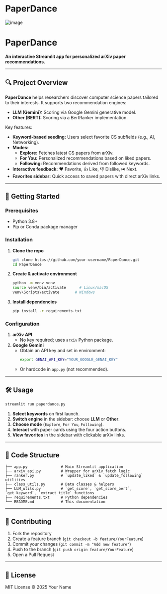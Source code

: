# PaperDance
![image](https://github.com/user-attachments/assets/79772276-a417-4880-a94b-f2a2f9c27c77)

# PaperDance

**An interactive Streamlit app for personalized arXiv paper recommendations.**

---

## 🔍 Project Overview
**PaperDance** helps researchers discover computer science papers tailored to their interests. It supports two recommendation engines:

- **LLM (Gemini):** Scoring via Google Gemini generative model.
- **Other (BERT):** Scoring via a BertRanker implementation.

Key features:
- **Keyword-based seeding:** Users select favorite CS subfields (e.g., AI, Networking).
- **Modes:**
  - **Explore:** Fetches latest CS papers from arXiv.
  - **For You:** Personalized recommendations based on liked papers.
  - **Following:** Recommendations derived from followed keywords.
- **Interactive feedback:** ❤️ Favorite, 👍 Like, 👎 Dislike, ⏭️ Next.
- **Favorites sidebar:** Quick access to saved papers with direct arXiv links.

---

## 🚀 Getting Started

### Prerequisites

- Python 3.8+
- Pip or Conda package manager

### Installation

1. **Clone the repo**
   ```bash
   git clone https://github.com/your-username/PaperDance.git
   cd PaperDance
   ```
2. **Create & activate environment**
   ```bash
   python -m venv venv
   source venv/bin/activate      # Linux/macOS
   venv\Scripts\activate       # Windows
   ```
3. **Install dependencies**
   ```bash
   pip install -r requirements.txt
   ```

### Configuration

1. **arXiv API**
   - No key required; uses `arxiv` Python package.
2. **Google Gemini**
   - Obtain an API key and set in environment:
     ```bash
     export GENAI_API_KEY="YOUR_GOOGLE_GENAI_KEY"
     ```
   - Or hardcode in `app.py` (not recommended).

---

## 🛠️ Usage

```bash
streamlit run paperdance.py
```

1. **Select keywords** on first launch.
2. **Switch engine** in the sidebar: choose **LLM** or **Other**.
3. **Choose mode** (`Explore`, `For You`, `Following`).
4. **Interact** with paper cards using the four action buttons.
5. **View favorites** in the sidebar with clickable arXiv links.

---

## 🧩 Code Structure

```
├── app.py               # Main Streamlit application
├── arxiv_api.py         # Wrapper for arXiv fetch logic
├── ranker.py            # `update_liked` & `update_following` utilities
├── class_utils.py       # Data classes & helpers
├── LLM_utils.py         # `get_score`, `get_score_bert`, `get_keyword`, `extract_title` functions
├── requirements.txt     # Python dependencies
└── README.md            # This documentation
```

---

## 🤝 Contributing

1. Fork the repository
2. Create a feature branch (`git checkout -b feature/YourFeature`)
3. Commit your changes (`git commit -m "Add new feature"`)
4. Push to the branch (`git push origin feature/YourFeature`)
5. Open a Pull Request

---

## 📄 License

MIT License © 2025 Your Name


